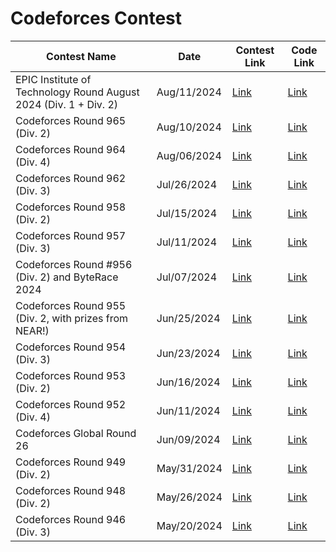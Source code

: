 # Codeforces Contest

| Contest Name | Date | Contest Link | Code Link |
|--------------|------|--------------|-----------|
| EPIC Institute of Technology Round August 2024 (Div. 1 + Div. 2) | Aug/11/2024 |[Link](https://codeforces.com/contest/2002)|[Link](https://github.com/RaihanulIslamNahid/Codeforces/tree/main/EPIC%20Institute%20of%20Technology%20Round%20August%202024%20(Div.%201%20%2B%20Div.%202))|
| Codeforces Round 965 (Div. 2) | Aug/10/2024 |[Link](https://codeforces.com/contest/1998)|[Link](https://github.com/RaihanulIslamNahid/Codeforces/tree/main/%20Codeforces%20Round%20965%20(Div.%202))|
| Codeforces Round 964 (Div. 4) | Aug/06/2024 | [Link](https://codeforces.com/contest/1999) |[Link](https://github.com/RaihanulIslamNahid/Codeforces/tree/main/%20Codeforces%20Round%20964%20(Div.%204))|
| Codeforces Round 962 (Div. 3) | Jul/26/2024 | [Link](https://codeforces.com/contest/1996) | [Link](https://github.com/RaihanulIslamNahid/Codeforces/tree/main/Codeforces%20Round%20962%20(Div.%203)) |
| Codeforces Round 958 (Div. 2) | Jul/15/2024 | [Link](https://codeforces.com/contest/1988) | [Link](https://github.com/RaihanulIslamNahid/Codeforces/tree/main/%20Codeforces%20Round%20958%20(Div.%202)) |
| Codeforces Round 957 (Div. 3) | Jul/11/2024 | [Link](https://codeforces.com/contest/1992) | [Link](https://github.com/RaihanulIslamNahid/Codeforces/tree/main/Codeforces%20Round%20957%20(Div.%203)) |
| Codeforces Round #956 (Div. 2) and ByteRace 2024 | Jul/07/2024 | [Link](https://codeforces.com/contest/1983) | [Link](https://github.com/RaihanulIslamNahid/Codeforces/tree/main/Codeforces%20Round%20%23956%20(Div.%202)%20and%20ByteRace%202024) |
| Codeforces Round 955 (Div. 2, with prizes from NEAR!) | Jun/25/2024 | [Link](https://codeforces.com/contest/1982) | [Link](https://github.com/RaihanulIslamNahid/Codeforces/tree/main/Codeforces%20Round%20955%20(Div.%202%2C%20with%20prizes%20from%20NEAR!)) |
| Codeforces Round 954 (Div. 3) | Jun/23/2024 | [Link](https://codeforces.com/contest/1986) | [Link](https://github.com/RaihanulIslamNahid/Codeforces/tree/main/Codeforces%20Round%20954%20(Div.%203)) |
| Codeforces Round 953 (Div. 2) | Jun/16/2024 | [Link](https://codeforces.com/contest/1985) | [Link](https://github.com/RaihanulIslamNahid/Codeforces/tree/main/Codeforces%20Round%20953%20(Div.%202)) |
| Codeforces Round 952 (Div. 4) | Jun/11/2024 | [Link](https://codeforces.com/contest/1985) | [Link](https://github.com/RaihanulIslamNahid/Codeforces/tree/main/Codeforces%20Round%20952%20(Div.%204)) |
| Codeforces Global Round 26 | Jun/09/2024 | [Link](https://codeforces.com/contest/1984) | [Link](https://github.com/RaihanulIslamNahid/Codeforces/tree/main/Codeforces%20Global%20Round%2026) |
| Codeforces Round 949 (Div. 2) | May/31/2024 | [Link](https://codeforces.com/contest/1981) | [Link](https://github.com/RaihanulIslamNahid/Codeforces/tree/main/Codeforces%20Round%20949%20(Div.%202)) |
| Codeforces Round 948 (Div. 2) | May/26/2024 | [Link](https://codeforces.com/contest/1977) | [Link](https://github.com/RaihanulIslamNahid/Codeforces/tree/main/Codeforces%20Round%20948%20(Div.%202)) |
| Codeforces Round 946 (Div. 3) | May/20/2024 | [Link](https://codeforces.com/contest/1974) | [Link](https://github.com/RaihanulIslamNahid/Codeforces/tree/main/Codeforces%20Round%20946%20(Div.%203)) |
